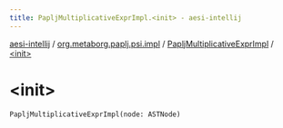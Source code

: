 ```yaml
---
title: PapljMultiplicativeExprImpl.<init> - aesi-intellij
---
```


[aesi-intellij](../../index.html) / [org.metaborg.paplj.psi.impl](../index.html) / [PapljMultiplicativeExprImpl](index.html) / [&lt;init&gt;](.)

# &lt;init&gt;

`PapljMultiplicativeExprImpl(node: ASTNode)`